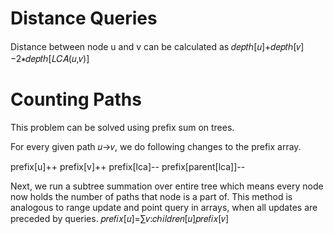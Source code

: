 # Distance Queries
Distance between node u and v can be calculated as 𝑑𝑒𝑝𝑡ℎ[𝑢]+𝑑𝑒𝑝𝑡ℎ[𝑣]−2∗𝑑𝑒𝑝𝑡ℎ[𝐿𝐶𝐴(𝑢,𝑣)]

# Counting Paths
This problem can be solved using prefix sum on trees.

For every given path 𝑢→𝑣, we do following changes to the prefix array.

prefix[u]++
prefix[v]++
prefix[lca]--
prefix[parent[lca]]--

Next, we run a subtree summation over entire tree which means every node now holds the number of paths that node is a part of. This method is analogous to range update and point query in arrays, when all updates are preceded by queries.
𝑝𝑟𝑒𝑓𝑖𝑥[𝑢]=∑𝑣:𝑐ℎ𝑖𝑙𝑑𝑟𝑒𝑛[𝑢]𝑝𝑟𝑒𝑓𝑖𝑥[𝑣]

